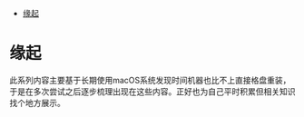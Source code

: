<!--ts-->
* [缘起](#缘起)

<!-- Created by https://github.com/ekalinin/github-markdown-toc -->
<!-- Added by: runner, at: Sat Jul 16 16:34:45 UTC 2022 -->

<!--te-->
# 缘起

此系列内容主要基于长期使用macOS系统发现时间机器也比不上直接格盘重装，于是在多次尝试之后逐步梳理出现在这些内容。正好也为自己平时积累但相关知识找个地方展示。
